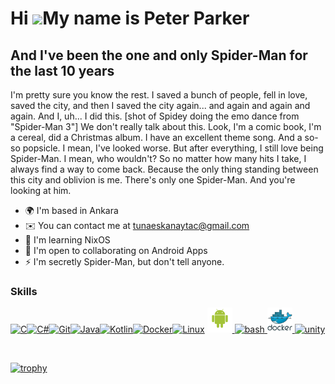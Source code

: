 Hi ![](https://user-images.githubusercontent.com/18350557/176309783-0785949b-9127-417c-8b55-ab5a4333674e.gif)My name is Peter Parker
====================================================================================================================================

And I've been the one and only Spider-Man for the last 10 years
---------------------------------------------------------------

I'm pretty sure you know the rest. I saved a bunch of people, fell in love, saved the city, and then I saved the city again... and again and again and again. And I, uh... I did this. \[shot of Spidey doing the emo dance from "Spider-Man 3"\] We don't really talk about this. Look, I'm a comic book, I'm a cereal, did a Christmas album. I have an excellent theme song. And a so-so popsicle. I mean, I've looked worse. But after everything, I still love being Spider-Man. I mean, who wouldn't? So no matter how many hits I take, I always find a way to come back. Because the only thing standing between this city and oblivion is me. There's only one Spider-Man. And you're looking at him.

*   🌍  I'm based in Ankara
*   ✉️  You can contact me at [tunaeskanaytac@gmail.com](mailto:tunaeskanaytac@gmail.com)
*   🧠  I'm learning NixOS
*   🤝  I'm open to collaborating on Android Apps
*   ⚡  I'm secretly Spider-Man, but don't tell anyone.


### Skills 
<p align="left">
<a href="https://docs.microsoft.com/en-us/cpp/?view=msvc-170" target="_blank" rel="noreferrer"><img src="https://raw.githubusercontent.com/danielcranney/readme-generator/main/public/icons/skills/c-colored.svg" width="36" height="36" alt="C" /></a><a href="https://docs.microsoft.com/en-us/dotnet/csharp/" target="_blank" rel="noreferrer"><img src="https://raw.githubusercontent.com/danielcranney/readme-generator/main/public/icons/skills/csharp-colored.svg" width="36" height="36" alt="C#" /></a><a href="https://git-scm.com/" target="_blank" rel="noreferrer"><img src="https://raw.githubusercontent.com/danielcranney/readme-generator/main/public/icons/skills/git-colored.svg" width="36" height="36" alt="Git" /></a><a href="https://www.oracle.com/java/" target="_blank" rel="noreferrer"><img src="https://raw.githubusercontent.com/danielcranney/readme-generator/main/public/icons/skills/java-colored.svg" width="36" height="36" alt="Java" /></a><a href="https://kotlinlang.org/" target="_blank" rel="noreferrer"><img src="https://raw.githubusercontent.com/danielcranney/readme-generator/main/public/icons/skills/kotlin-colored.svg" width="36" height="36" alt="Kotlin" /></a><a href="https://www.docker.com/" target="_blank" rel="noreferrer"><img src="https://raw.githubusercontent.com/danielcranney/readme-generator/main/public/icons/skills/docker-colored.svg" width="36" height="36" alt="Docker" /></a><a href="https://www.linux.org" target="_blank" rel="noreferrer"><img src="https://raw.githubusercontent.com/danielcranney/readme-generator/main/public/icons/skills/linux-colored.svg" width="36" height="36" alt="Linux" /></a>
<a href="https://developer.android.com" target="_blank" rel="noreferrer"> <img src="https://raw.githubusercontent.com/devicons/devicon/master/icons/android/android-original-wordmark.svg" alt="android" width="40" height="40"/> </a> <a href="https://www.gnu.org/software/bash/" target="_blank" rel="noreferrer"> <img src="https://www.vectorlogo.zone/logos/gnu_bash/gnu_bash-icon.svg" alt="bash" width="40" height="40"/> </a> <a href="https://www.docker.com/" target="_blank" rel="noreferrer"> <img src="https://raw.githubusercontent.com/devicons/devicon/master/icons/docker/docker-original-wordmark.svg" alt="docker" width="40" height="40"/> </a> <a href="https://unity.com/" target="_blank" rel="noreferrer"> <img src="https://www.vectorlogo.zone/logos/unity3d/unity3d-icon.svg" alt="unity" width="40" height="40"/> </a> </p>
</br>

[![trophy](https://github-profile-trophy.vercel.app/?username=tunaeskanaytac)](https://github.com/ryo-ma/github-profile-trophy)

